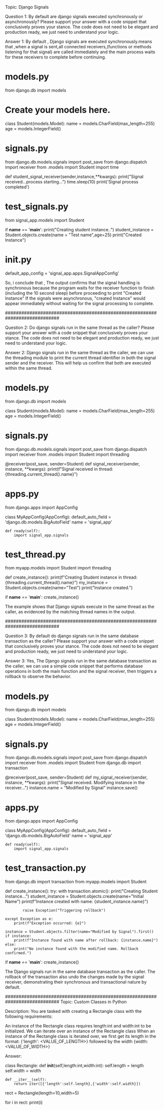 Topic: Django Signals

Question 1: By default are django signals executed synchronously or asynchronously? Please support your answer with a code snippet that conclusively proves your stance. The code does not need to be elegant and production ready, we just need to understand your logic. 

Answer 1: By default , Django signals are executed synchronously.means that ,when a signal is sent,all connected receivers,(functions or methods listening for that signal) are called immediately and the main process waits for these receivers to complete before continuing.

# models.py
from django.db import models

# Create your models here.
class Student(models.Model):
    name = models.CharField(max_length=255)
    age = models.IntegerField()

# signals.py
from django.db.models.signals import post_save
from django.dispatch import receiver
from .models import Student
import time

def student_signal_receiver(sender,instance,**kwargs):
    print("Signal received...process starting...")
    time.sleep(10)
    print('Signal process completed')

# test_signals.py
from signal_app.models import Student

if __name__ == '__main__':
    print("Creating student instance..")
    student_instance = Student.objects.create(name = "Test name",age=25)
    print("Created Instance")
    
# __init__.py
default_app_config = 'signal_app.apps.SignalAppConfig'

So, i conclude that , The output confirms that the signal handling is synchronous because the program waits for the receiver function to finish (including the 10 second sleep) before proceeding to print "Created Instance" If the signals were asynchronous, "created Instance" would appear immediately without waiting for the signal processing to complete.

############################################################################

Question 2: Do django signals run in the same thread as the caller? Please support your answer with a code snippet that conclusively proves your stance. The code does not need to be elegant and production ready, we just need to understand your logic.

Answer 2: Django signals run in the same thread as the caller, we can use the threading module to print the current thread identifier in both the signal sender and the receiver. This will help us confirm that both are executed within the same thread.

# models.py 
from django.db import models


class Student(models.Model):
    name = models.CharField(max_length=255)
    age = models.IntegerField()

# signals.py
from django.db.models.signals import post_save
from django.dispatch import receiver
from .models import Student
import threading

@receiver(post_save, sender=Student)
def signal_receiver(sender, instance, **kwargs):
    print(f"Signal received in thread: {threading.current_thread().name}")

# apps.py
from django.apps import AppConfig

class MyAppConfig(AppConfig):
    default_auto_field = 'django.db.models.BigAutoField'
    name = 'signal_app'

    def ready(self):
        import signal_app.signals

# test_thread.py
from myapp.models import Student
import threading

def create_instance():
    print(f"Creating Student instance in thread: {threading.current_thread().name}")
    my_instance = Student.objects.create(name="Test")
    print("Instance created.")

if __name__ == '__main__':
    create_instance()

The example shows that Django signals execute in the same thread as the caller, as evidenced by the matching thread names in the output.

############################################################################

Question 3: By default do django signals run in the same database transaction as the caller? Please support your answer with a code snippet that conclusively proves your stance. The code does not need to be elegant and production ready, we just need to understand your logic.

Answer 3: Yes, The Django signals run in the same database transaction as the caller, we can use a simple code snippet that performs database operations in both the main function and the signal receiver, then triggers a rollback to observe the behavior.

# models.py
from django.db import models

class Student(models.Model):
    name = models.CharField(max_length=255)
    age = models.IntegerField()


# signals.py
from django.db.models.signals import post_save
from django.dispatch import receiver
from .models import Student
from django.db import transaction

@receiver(post_save, sender=Student)
def my_signal_receiver(sender, instance, **kwargs):
    print("Signal received. Modifying instance in the receiver...")
    instance.name = "Modified by Signal"
    instance.save()

# apps.py
from django.apps import AppConfig

class MyAppConfig(AppConfig):
    default_auto_field = 'django.db.models.BigAutoField'
    name = 'signal_app'

    def ready(self):
        import signal_app.signals


# test_transaction.py
from django.db import transaction
from myapp.models import Student

def create_instance():
    try:
        with transaction.atomic():
            print("Creating Student instance...")
            student_instance = Student.objects.create(name="Initial Name")
            print(f"Instance created with name: {student_instance.name}")

            raise Exception("Triggering rollback")

    except Exception as e:
        print(f"Exception occurred: {e}")
    
    instance = Student.objects.filter(name="Modified by Signal").first()
    if instance:
        print(f"Instance found with name after rollback: {instance.name}")
    else:
        print("No instance found with the modified name. Rollback confirmed.")

if __name__ == '__main__':
    create_instance()

The Django signals run in the same database transaction as the caller. The rollback of the transaction also undo the changes made by the signal receiver, demonstrating their synchronous and transactional nature by default.

############################################################################
Topic: Custom Classes in Python

Description: You are tasked with creating a Rectangle class with the following requirements:

An instance of the Rectangle class requires length:int and width:int to be initialized.
We can iterate over an instance of the Rectangle class 
When an instance of the Rectangle class is iterated over, we first get its length in the format: {'length': <VALUE_OF_LENGTH>} followed by the width {width: <VALUE_OF_WIDTH>}

Answer:

class Rectangle:
    def __init__(self,length:int,width:int):
        self.length = length
        self.width = width
    
    def __iter__(self):
        return iter([{'length':self.length},{'width':self.width}])
        
rect = Rectangle(length=10,width=5)

for i in rect:
    print(i)


  

